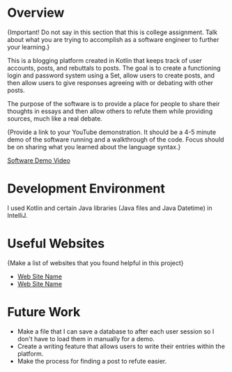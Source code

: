 # Overview

{Important! Do not say in this section that this is college assignment. Talk about what you are trying to accomplish as a software engineer to further your learning.}


This is a blogging platform created in Kotlin that keeps track of user accounts, posts, and rebuttals to posts.
The goal is to create a functioning login and password system using a Set, allow users to create posts, and then allow users to give responses agreeing with or debating with other posts.

The purpose of the software is to provide a place for people to share their thoughts in essays and then allow others to refute them while providing sources, much like a real debate.

{Provide a link to your YouTube demonstration. It should be a 4-5 minute demo of the software running and a walkthrough of the code. Focus should be on sharing what you learned about the language syntax.}

[Software Demo Video](http://youtube.link.goes.here)

# Development Environment

I used Kotlin and certain Java libraries (Java files and Java Datetime) in IntelliJ.

# Useful Websites

{Make a list of websites that you found helpful in this project}

- [Web Site Name](http://url.link.goes.here)
- [Web Site Name](http://url.link.goes.here)

# Future Work
- Make a file that I can save a database to after each user session so I don't have to load them in manually for a demo.
- Create a writing feature that allows users to write their entries within the platform.
- Make the process for finding a post to refute easier.